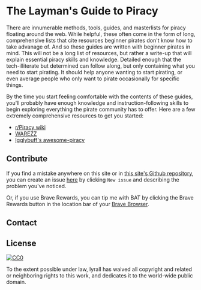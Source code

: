 # The Layman's Guide to Piracy

There are innumerable methods, tools, guides, and masterlists for piracy floating around the web. While helpful, these often come in the form of long, comprehensive lists that cite resources beginner pirates don't know how to take advanage of. And so these guides are written with beginner pirates in mind. This will not be a long list of resources, but rather a write-up that will explain essential piracy skills and knowledge. Detailed enough that the tech-illiterate but determined can follow along, but only containing what you need to start pirating. It should help anyone wanting to start pirating, or even average people who only want to pirate occasionally for specific things.

By the time you start feeling comfortable with the contents of these guides, you'll probably have enough knowledge and instruction-following skills to begin exploring everything the pirate community has to offer. Here are a few extremely comprehensive resources to get you started:
  - [r/Piracy wiki](https://www.reddit.com/r/Piracy/wiki/index)
  - [WAREZZ](https://warezz.now.sh/)
  - [Igglybuff's awesome-piracy](https://github.com/Igglybuff/awesome-piracy)
 
## Contribute

If you find a mistake anywhere on this site or in [this site's Github repository](https://github.com/lyrall/lyrall.github.io), you can create an issue [here](https://github.com/lyrall/lyrall.github.io/issues) by clicking ```New issue``` and describing the problem you've noticed. 

Or, if you use Brave Rewards, you can tip me with BAT by clicking the Brave Rewards button in the location bar of your [Brave Browser](https://brave.com/).

## Contact

## License

<p xmlns:dct="http://purl.org/dc/terms/" xmlns:vcard="http://www.w3.org/2001/vcard-rdf/3.0#">
  <a rel="license"
     href="http://creativecommons.org/publicdomain/zero/1.0/">
    <img src="https://licensebuttons.net/p/zero/1.0/88x31.png" style="border-style: none;" alt="CC0" />
  </a>
</p>

To the extent possible under law, lyrall has waived all copyright and related or neighboring rights to this work, and dedicates it to the world-wide public domain. 
